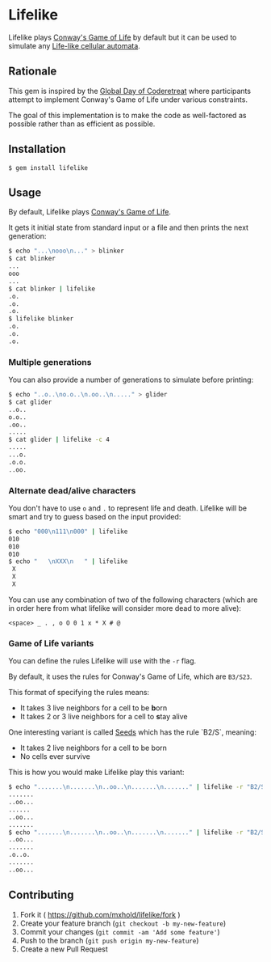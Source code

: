 # Lifelike

Lifelike plays [Conway's Game of
Life](https://en.wikipedia.org/wiki/Conway%27s_Game_of_Life) by default but it
can be used to simulate any [Life-like cellular
automata](https://en.wikipedia.org/wiki/Life-like_cellular_automaton).

## Rationale

This gem is inspired by the [Global Day of
Coderetreat](http://globalday.coderetreat.org/) where participants attempt to
implement Conway's Game of Life under various constraints.

The goal of this implementation is to make the code as well-factored as possible
rather than as efficient as possible.

## Installation

    $ gem install lifelike

## Usage

By default, Lifelike plays [Conway's Game of
Life](https://en.wikipedia.org/wiki/Conway%27s_Game_of_Life).

It gets it initial state from standard input or a file and then prints the next
generation:

```bash
$ echo "...\nooo\n..." > blinker
$ cat blinker
...
ooo
...
$ cat blinker | lifelike
.o.
.o.
.o.
$ lifelike blinker
.o.
.o.
.o.
```

### Multiple generations

You can also provide a number of generations to simulate before printing:

```bash
$ echo "..o..\no.o..\n.oo..\n....." > glider
$ cat glider
..o..
o.o..
.oo..
.....
$ cat glider | lifelike -c 4
.....
...o.
.o.o.
..oo.
```

### Alternate dead/alive characters

You don't have to use `o` and `.` to represent life and death.
Lifelike will be smart and try to guess based on the input provided:

```bash
$ echo "000\n111\n000" | lifelike
010
010
010
$ echo "   \nXXX\n   " | lifelike
 X
 X
 X
```

You can use any combination of two of the following characters (which are in
order here from what lifelike will consider more dead to more alive):

    <space> _ . , o O 0 1 x * X # @

### Game of Life variants

You can define the rules Lifelike will use with the `-r` flag.

By default, it uses the rules for Conway's Game of Life, which are `B3/S23`.

This format of specifying the rules means:

- It takes 3 live neighbors for a cell to be **b**orn
- It takes 2 or 3 live neighbors for a cell to **s**tay alive

One interesting variant is called
[Seeds](https://en.wikipedia.org/wiki/Seeds_(cellular_automaton)) which has the
rule `B2/S`, meaning:

- It takes 2 live neighbors for a cell to be born
- No cells ever survive

This is how you would make Lifelike play this variant:

```bash
$ echo ".......\n.......\n..oo..\n.......\n......." | lifelike -r "B2/S"
.......
..oo...
......
..oo...
.......
$ echo ".......\n.......\n..oo..\n.......\n......." | lifelike -r "B2/S" -c 2
..oo...
.......
.o..o.
.......
..oo...
```

## Contributing

1. Fork it ( https://github.com/mxhold/lifelike/fork )
2. Create your feature branch (`git checkout -b my-new-feature`)
3. Commit your changes (`git commit -am 'Add some feature'`)
4. Push to the branch (`git push origin my-new-feature`)
5. Create a new Pull Request
